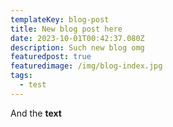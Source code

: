 ```yaml
---
templateKey: blog-post
title: New blog post here
date: 2023-10-01T00:42:37.080Z
description: Such new blog omg
featuredpost: true
featuredimage: /img/blog-index.jpg
tags:
  - test
---
```

A﻿nd the **text**